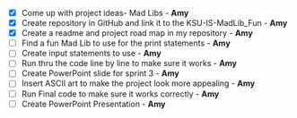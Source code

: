 - [X]  Come up with project ideas- Mad Libs - **Amy**
- [X]  Create repository in GitHub and link it to the KSU-IS-MadLib_Fun - **Amy**  
- [X]  Create a readme and project road map in my repository - **Amy**
- [ ]  Find a fun Mad Lib to use for the print statements - **Amy**
- [ ]  Create input statements to use - **Amy**
- [ ]  Run thru the code line by line to make sure it works - **Amy**
- [ ]  Create PowerPoint slide for sprint 3 - **Amy**
- [ ]  Insert ASCII art to make the project look more appealing - **Amy**
- [ ]  Run Final code to make sure it works correctly - **Amy**
- [ ]  Create PowerPoint Presentation - **Amy**
